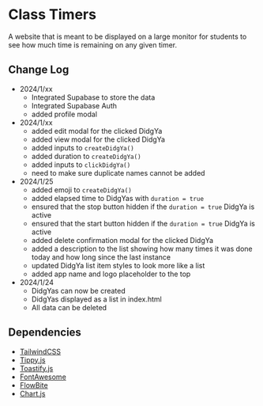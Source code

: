 # Class Timers
A website that is meant to be displayed on a large monitor for students to see how much time is remaining on any given timer.

## Change Log
- 2024/1/xx
    - Integrated Supabase to store the data
    - Integrated Supabase Auth
    - added profile modal
- 2024/1/xx
    - added edit modal for the clicked DidgYa
    - added view modal for the clicked DidgYa
    - added inputs to `createDidgYa()`
    - added duration to `createDidgYa()`
    - added inputs to `clickDidgYa()`
    - need to make sure duplicate names cannot be added
- 2024/1/25
    - added emoji to `createDidgYa()`
    - added elapsed time to DidgYas with `duration = true`
    - ensured that the stop button hidden if the `duration = true` DidgYa is active
    - ensured that the start button hidden if the `duration = true` DidgYa is active
    - added delete confirmation modal for the clicked DidgYa
    - added a description to the list showing how many times it was done today and how long since the last instance
    - updated DidgYa list item styles to look more like a list
    - added app name and logo placeholder to the top
- 2024/1/24
    - DidgYas can now be created
    - DidgYas displayed as a list in index.html
    - All data can be deleted

## Dependencies
- [TailwindCSS](https://tailwindcss.com/)
- [Tippy.js](https://github.com/atomiks/tippyjs)
- [Toastify.js](https://github.com/aleab/toastify)
- [FontAwesome](https://fontawesome.com/)
- [FlowBite](https://flowbite.com/)
- [Chart.js](https://www.chartjs.org/)
